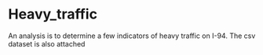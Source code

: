 # Heavy_traffic
 An analysis is to determine a few indicators of heavy traffic on I-94. 
 The csv dataset is also attached
